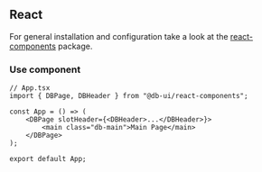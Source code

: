 <!--
SPDX-FileCopyrightText: 2025 DB Systel GmbH

SPDX-License-Identifier: Apache-2.0
-->

## React

For general installation and configuration take a look at the [react-components](https://www.npmjs.com/package/@db-ui/react-components) package.

### Use component

```tsx App.tsx
// App.tsx
import { DBPage, DBHeader } from "@db-ui/react-components";

const App = () => (
	<DBPage slotHeader={<DBHeader>...</DBHeader>}>
		<main class="db-main">Main Page</main>
	</DBPage>
);

export default App;
```
